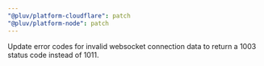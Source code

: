 ```yaml
---
"@pluv/platform-cloudflare": patch
"@pluv/platform-node": patch
---
```


Update error codes for invalid websocket connection data to return a 1003 status code instead of 1011.
